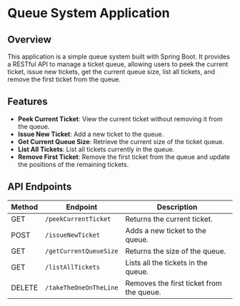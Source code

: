 # Queue System Application

## Overview
This application is a simple queue system built with Spring Boot. It provides a RESTful API to manage a ticket queue, allowing users to peek the current ticket, issue new tickets, get the current queue size, list all tickets, and remove the first ticket from the queue.

## Features
- **Peek Current Ticket**: View the current ticket without removing it from the queue.
- **Issue New Ticket**: Add a new ticket to the queue.
- **Get Current Queue Size**: Retrieve the current size of the ticket queue.
- **List All Tickets**: List all tickets currently in the queue.
- **Remove First Ticket**: Remove the first ticket from the queue and update the positions of the remaining tickets.

## API Endpoints

| Method | Endpoint               | Description                             |
|--------|------------------------|-----------------------------------------|
| GET    | `/peekCurrentTicket`   | Returns the current ticket.             |
| POST   | `/issueNewTicket`      | Adds a new ticket to the queue.         |
| GET    | `/getCurrentQueueSize` | Returns the size of the queue.          |
| GET    | `/listAllTickets`      | Lists all the tickets in the queue.     |
| DELETE | `/takeTheOneOnTheLine` | Removes the first ticket from the queue.|
